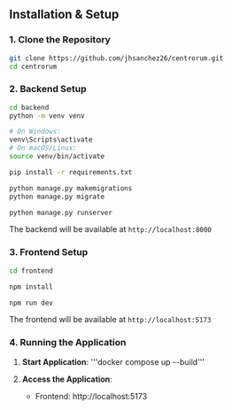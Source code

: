 ## Installation & Setup

### 1. Clone the Repository

```bash
git clone https://github.com/jhsanchez26/centrorum.git
cd centrorum
```

### 2. Backend Setup

```bash
cd backend
python -m venv venv

# On Windows:
venv\Scripts\activate
# On macOS/Linux:
source venv/bin/activate

pip install -r requirements.txt

python manage.py makemigrations
python manage.py migrate

python manage.py runserver
```

The backend will be available at `http://localhost:8000`

### 3. Frontend Setup

```bash
cd frontend

npm install

npm run dev
```

The frontend will be available at `http://localhost:5173`

### 4. Running the Application

1. **Start Application**:
   '''docker compose up --build'''

2. **Access the Application**:
   - Frontend: http://localhost:5173